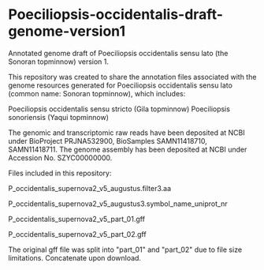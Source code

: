 # Poeciliopsis-occidentalis-draft-genome-version1

Annotated genome draft of Poeciliopsis occidentalis sensu lato (the Sonoran topminnow) version 1.

This repository was created to share the  annotation files associated with the genome resources generated for Poeciliopsis occidentalis sensu lato (common name: Sonoran topminnow), which includes:

Poeciliopsis occidentalis sensu stricto (Gila topminnow)
Poeciliopsis sonoriensis (Yaqui topminnow)

The genomic and transcriptomic raw reads have been deposited at NCBI under BioProject PRJNA532900, BioSamples SAMN11418710, SAMN11418711. The genome assembly has been deposited at NCBI under Accession No. SZYC00000000.

Files included in this repository:

P_occidentalis_supernova2_v5_augustus.filter3.aa

P_occidentalis_supernova2_v5_augustus3.symbol_name_uniprot_nr

P_occidentalis_supernova2_v5_part_01.gff

P_occidentalis_supernova2_v5_part_02.gff

The original gff file was split into "part_01" and "part_02" due to file size limitations. Concatenate upon download.
